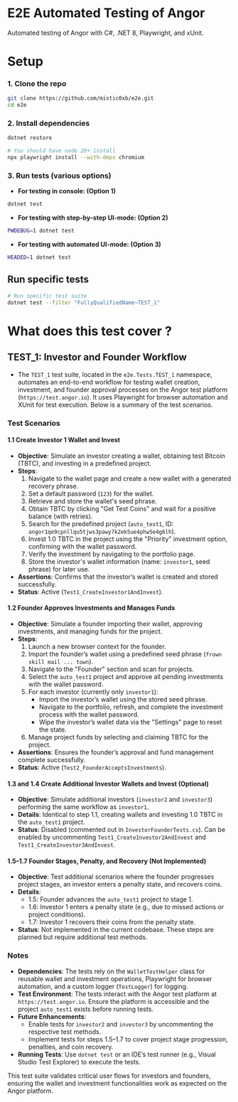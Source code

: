 # E2E Automated Testing of Angor 

Automated testing of Angor with C#, .NET 8, Playwright, and xUnit.

# Setup

### 1. Clone the repo
```bash
git clone https://github.com/mistic0xb/e2e.git
cd e2e
```

### 2. Install dependencies
```bash
dotnet restore
```
```bash
# You should have node 20+ install
npx playwright install --with-deps chromium
```
### 3. Run tests (various options)
- **For testing in console: (Option 1)**
```bash
dotnet test
```

- **For testing with step-by-step UI-mode: (Option 2)**
```bash
PWDEBUG=1 dotnet test
```

- **For testing with automated UI-mode: (Option 3)**
```bash
HEADED=1 dotnet test
```

## Run specific tests
```bash
# Run specific test suite
dotnet test --filter "FullyQualifiedName~TEST_1"
```

# What does this test cover ?

## TEST_1: Investor and Founder Workflow

- The `TEST_1` test suite, located in the `e2e.Tests.TEST_1` namespace, automates an end-to-end workflow for testing wallet creation, investment, and founder approval processes on the Angor test platform (`https://test.angor.io`). It uses Playwright for browser automation and XUnit for test execution. Below is a summary of the test scenarios.

### Test Scenarios

#### 1.1 Create Investor 1 Wallet and Invest
- **Objective**: Simulate an investor creating a wallet, obtaining test Bitcoin (TBTC), and investing in a predefined project.
- **Steps**:
  1. Navigate to the wallet page and create a new wallet with a generated recovery phrase.
  2. Set a default password (`123`) for the wallet.
  3. Retrieve and store the wallet's seed phrase.
  4. Obtain TBTC by clicking "Get Test Coins" and wait for a positive balance (with retries).
  5. Search for the predefined project (`auto_test1`, ID: `angor1qe9cpnllqu5tjws3pawy7k2ek5ue4phw5e4g6lh`).
  6. Invest 1.0 TBTC in the project using the "Priority" investment option, confirming with the wallet password.
  7. Verify the investment by navigating to the portfolio page.
  8. Store the investor's wallet information (name: `investor1`, seed phrase) for later use.
- **Assertions**: Confirms that the investor’s wallet is created and stored successfully.
- **Status**: Active (`Test1_CreateInvestor1AndInvest`).

#### 1.2 Founder Approves Investments and Manages Funds
- **Objective**: Simulate a founder importing their wallet, approving investments, and managing funds for the project.
- **Steps**:
  1. Launch a new browser context for the founder.
  2. Import the founder’s wallet using a predefined seed phrase (`frown skill mail ... town`).
  3. Navigate to the "Founder" section and scan for projects.
  4. Select the `auto_test1` project and approve all pending investments with the wallet password.
  5. For each investor (currently only `investor1`):
     - Import the investor’s wallet using the stored seed phrase.
     - Navigate to the portfolio, refresh, and complete the investment process with the wallet password.
     - Wipe the investor’s wallet data via the "Settings" page to reset the state.
  6. Manage project funds by selecting and claiming TBTC for the project.
- **Assertions**: Ensures the founder’s approval and fund management complete successfully.
- **Status**: Active (`Test2_FounderAcceptsInvestments`).

#### 1.3 and 1.4 Create Additional Investor Wallets and Invest (Optional)
- **Objective**: Simulate additional investors (`investor2` and `investor3`) performing the same workflow as `investor1`.
- **Details**: Identical to step 1.1, creating wallets and investing 1.0 TBTC in the `auto_test1` project.
- **Status**: Disabled (commented out in `InvestorFounderTests.cs`). Can be enabled by uncommenting `Test1_CreateInvestor2AndInvest` and `Test1_CreateInvestor3AndInvest`.

#### 1.5–1.7 Founder Stages, Penalty, and Recovery (Not Implemented)
- **Objective**: Test additional scenarios where the founder progresses project stages, an investor enters a penalty state, and recovers coins.
- **Details**:
  - 1.5: Founder advances the `auto_test1` project to stage 1.
  - 1.6: Investor 1 enters a penalty state (e.g., due to missed actions or project conditions).
  - 1.7: Investor 1 recovers their coins from the penalty state.
- **Status**: Not implemented in the current codebase. These steps are planned but require additional test methods.

### Notes
- **Dependencies**: The tests rely on the `WalletTestHelper` class for reusable wallet and investment operations, Playwright for browser automation, and a custom logger (`TestLogger`) for logging.
- **Test Environment**: The tests interact with the Angor test platform at `https://test.angor.io`. Ensure the platform is accessible and the project `auto_test1` exists before running tests.
- **Future Enhancements**:
  - Enable tests for `investor2` and `investor3` by uncommenting the respective test methods.
  - Implement tests for steps 1.5–1.7 to cover project stage progression, penalties, and coin recovery.
- **Running Tests**: Use `dotnet test` or an IDE’s test runner (e.g., Visual Studio Test Explorer) to execute the tests.

This test suite validates critical user flows for investors and founders, ensuring the wallet and investment functionalities work as expected on the Angor platform.